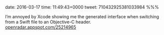 date: 2016-03-17
time: 11:49:43+0000
tweet: 710432925381033984
%%%

I’m annoyed by Xcode showing me the generated interface when switching from a Swift file to an Objective-C header. [openradar.appspot.com/25214965](http://openradar.appspot.com/25214965)
